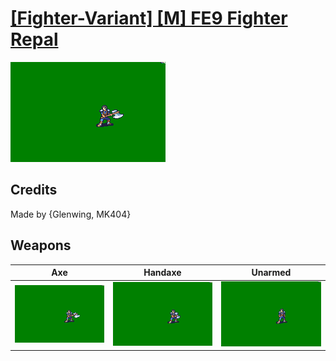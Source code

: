 # [\[Fighter-Variant\] \[M\] FE9 Fighter Repal](./)

<img src="./3.%20Axe/Axe_000.png" alt="[Fighter-Variant] [M] FE9 Fighter Repal standing" />

## Credits

Made by {Glenwing, MK404}

## Weapons


|Axe |Handaxe |Unarmed |
|  :---: | :---: | :---: |
| <img alt="Axe animation" src="./3.%20Axe/Axe.gif" /> | <img alt="Handaxe animation" src="./4.%20Handaxe/Handaxe.gif" /> | <img alt="Unarmed animation" src="./8.%20Unarmed/Unarmed.gif" /> |
